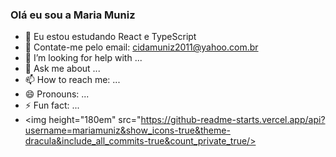 ### Olá eu sou a Maria Muniz



- 🔭 Eu estou estudando React e TypeScript
- 👯 Contate-me pelo email: cidamuniz2011@yahoo.com.br
- 🤔 I’m looking for help with ...
- 💬 Ask me about ...
- 📫 How to reach me: ...
- 😄 Pronouns: ...
- ⚡ Fun fact: ...
- <img height="180em" src="https://github-readme-starts.vercel.app/api?username=mariamuniz&show_icons-true&theme-dracula&include_all_commits-true&count_private_true/>
